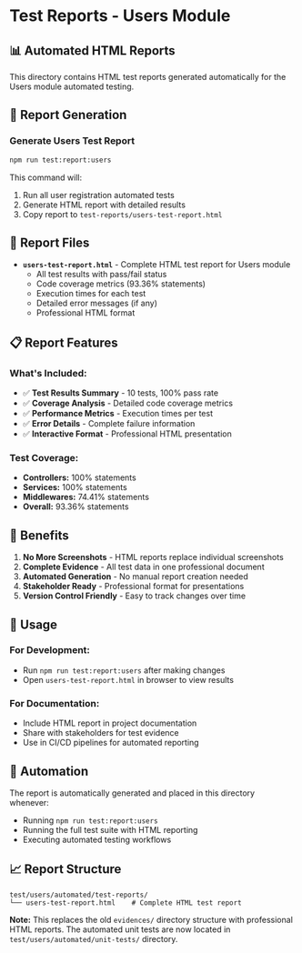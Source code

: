 # Test Reports - Users Module

## 📊 Automated HTML Reports

This directory contains HTML test reports generated automatically for the Users module automated testing.

## 🚀 Report Generation

### Generate Users Test Report
```bash
npm run test:report:users
```

This command will:
1. Run all user registration automated tests
2. Generate HTML report with detailed results
3. Copy report to `test-reports/users-test-report.html`

## 📁 Report Files

- **`users-test-report.html`** - Complete HTML test report for Users module
  - All test results with pass/fail status
  - Code coverage metrics (93.36% statements)
  - Execution times for each test
  - Detailed error messages (if any)
  - Professional HTML format

## 📋 Report Features

### What's Included:
- ✅ **Test Results Summary** - 10 tests, 100% pass rate
- ✅ **Coverage Analysis** - Detailed code coverage metrics
- ✅ **Performance Metrics** - Execution times per test
- ✅ **Error Details** - Complete failure information
- ✅ **Interactive Format** - Professional HTML presentation

### Test Coverage:
- **Controllers:** 100% statements
- **Services:** 100% statements  
- **Middlewares:** 74.41% statements
- **Overall:** 93.36% statements

## 🎯 Benefits

1. **No More Screenshots** - HTML reports replace individual screenshots
2. **Complete Evidence** - All test data in one professional document
3. **Automated Generation** - No manual report creation needed
4. **Stakeholder Ready** - Professional format for presentations
5. **Version Control Friendly** - Easy to track changes over time

## 📝 Usage

### For Development:
- Run `npm run test:report:users` after making changes
- Open `users-test-report.html` in browser to view results

### For Documentation:
- Include HTML report in project documentation
- Share with stakeholders for test evidence
- Use in CI/CD pipelines for automated reporting

## 🔄 Automation

The report is automatically generated and placed in this directory whenever:
- Running `npm run test:report:users`
- Running the full test suite with HTML reporting
- Executing automated testing workflows

## 📈 Report Structure

```
test/users/automated/test-reports/
└── users-test-report.html    # Complete HTML test report
```

**Note:** This replaces the old `evidences/` directory structure with professional HTML reports. The automated unit tests are now located in `test/users/automated/unit-tests/` directory.
